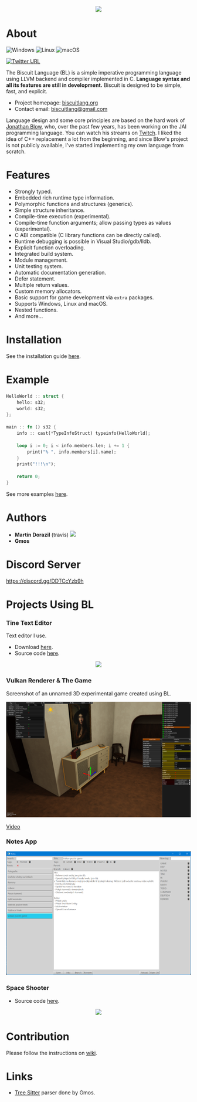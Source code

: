 <div style="text-align:center"><img src="https://biscuitlang.org/versions/0.9.0/_static/header.png" /></div>

# About
![Windows](https://github.com/travisdoor/bl/workflows/Windows/badge.svg?branch=master)
![Linux](https://github.com/travisdoor/bl/workflows/Linux/badge.svg?branch=master)
![macOS](https://github.com/travisdoor/bl/workflows/macOS/badge.svg?branch=master)

[![Twitter URL](https://img.shields.io/twitter/url/https/twitter.com/MTravisDoor.svg?style=social&label=Follow%20%40MTravisDoor)](https://twitter.com/MTravisDoor)

The Biscuit Language (BL) is a simple imperative programming language using LLVM backend and compiler implemented in C.
**Language syntax and all its features are still in development.** Biscuit is designed to be simple, fast, and explicit.

- Project homepage: [biscuitlang.org](https://biscuitlang.org)
- Contact email: [biscuitlang@gmail.com](mailto:biscuitlang@gmail.com)

Language design and some core principles are based on the hard work of [Jonathan Blow](https://en.wikipedia.org/wiki/Jonathan_Blow), who, over the past few years, has been working on the JAI programming language. You can watch his streams on [Twitch](https://www.twitch.tv/j_blow). I liked the idea of C++ replacement a lot from the beginning, and since Blow's project is not publicly available, I've started implementing my own language from scratch.

# Features
* Strongly typed.
* Embedded rich runtime type information.
* Polymorphic functions and structures (generics).
* Simple structure inheritance.
* Compile-time execution (experimental).
* Compile-time function arguments; allow passing types as values (experimental).
* C ABI compatible (C library functions can be directly called).
* Runtime debugging is possible in Visual Studio/gdb/lldb.
* Explicit function overloading.
* Integrated build system.
* Module management.
* Unit testing system.
* Automatic documentation generation.
* Defer statement.
* Multiple return values.
* Custom memory allocators.
* Basic support for game development via `extra` packages.
* Supports Windows, Linux and macOS.
* Nested functions.
* And more...

# Installation
See the installation guide [here](https://biscuitlang.org).

# Example
```rust
HelloWorld :: struct {
    hello: s32;
    world: s32;
};

main :: fn () s32 {
    info :: cast(*TypeInfoStruct) typeinfo(HelloWorld);

    loop i := 0; i < info.members.len; i += 1 {
        print("% ", info.members[i].name);
    }
    print("!!!\n");

    return 0;
}
```

See more examples [here](https://biscuitlang.org).

# Authors

- **Martin Dorazil** (travis) [![](https://img.shields.io/static/v1?label=Sponsor&message=%E2%9D%A4&logo=GitHub&color=%23fe8e86)](https://github.com/sponsors/travisdoor)
- **Gmos**

# Discord Server

https://discord.gg/DDTCcYzb9h

# Projects Using BL

### Tine Text Editor

Text editor I use.

- Download [here](https://travisdp.itch.io/tine).
- Source code [here](https://github.com/travisdoor/tine).

<div style="text-align:center"><img src="logo/the_editor.png" /></div>

### Vulkan Renderer & The Game

Screenshot of an unnamed 3D experimental game created using BL.

<div style="text-align:center"><img src="logo/the_game.png" /></div>

[Video](https://youtu.be/8nconux9oxM)

### Notes App

<div style="text-align:center"><img src="logo/the_note_app.png" /></div>

### Space Shooter

- Source code [here](https://github.com/travisdoor/bl/tree/master/how-to/gunner).

<div style="text-align:center"><img src="how-to/gunner/gunner.gif" /></div>

# Contribution

Please follow the instructions on [wiki](https://github.com/travisdoor/bl/wiki/Contribution).

# Links

- [Tree Sitter](https://github.com/GmosNM/tree-sitter-bl) parser done by Gmos.

